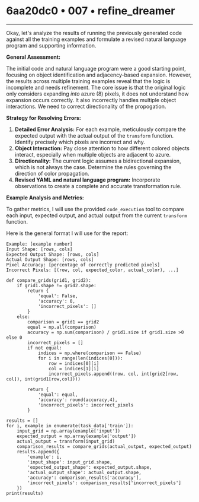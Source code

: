 # 6aa20dc0 • 007 • refine_dreamer

---
Okay, let's analyze the results of running the previously generated code against all the training examples and formulate a revised natural language program and supporting information.

**General Assessment:**

The initial code and natural language program were a good starting point, focusing on object identification and adjacency-based expansion. However, the results across multiple training examples reveal that the logic is incomplete and needs refinement. The core issue is that the original logic only considers expanding *into* azure (8) pixels, it does not understand how expansion occurs correctly. It also incorrectly handles multiple object interactions. We need to correct directionality of the propogation.

**Strategy for Resolving Errors:**

1.  **Detailed Error Analysis:** For each example, meticulously compare the expected output with the actual output of the `transform` function. Identify precisely which pixels are incorrect and why.
2.  **Object Interaction:** Pay close attention to how different colored objects interact, especially when multiple objects are adjacent to azure.
3.  **Directionality:**  The current logic assumes a bidirectional expansion, which is not always the case. Determine the rules governing the direction of color propagation.
4. **Revised YAML and natural language program:** Incorporate observations to create a complete and accurate transformation rule.

**Example Analysis and Metrics:**

To gather metrics, I will use the provided `code_execution` tool to compare each input, expected output, and actual output from the current `transform` function.

Here is the general format I will use for the report:

```
Example: [example number]
Input Shape: [rows, cols]
Expected Output Shape: [rows, cols]
Actual Output Shape: [rows, cols]
Pixel Accuracy: [percentage of correctly predicted pixels]
Incorrect Pixels: [(row, col, expected_color, actual_color), ...]
```
```tool_code
def compare_grids(grid1, grid2):
    if grid1.shape != grid2.shape:
        return {
            'equal': False,
            'accuracy': 0,
            'incorrect_pixels': []
        }
    else:
        comparison = grid1 == grid2
        equal = np.all(comparison)
        accuracy = np.sum(comparison) / grid1.size if grid1.size >0 else 0
        incorrect_pixels = []
        if not equal:
            indices = np.where(comparison == False)
            for i in range(len(indices[0])):
                row = indices[0][i]
                col = indices[1][i]
                incorrect_pixels.append((row, col, int(grid2[row, col]), int(grid1[row,col])))

        return {
            'equal': equal,
            'accuracy': round(accuracy,4),
            'incorrect_pixels': incorrect_pixels
        }

results = []
for i, example in enumerate(task_data['train']):
    input_grid = np.array(example['input'])
    expected_output = np.array(example['output'])
    actual_output = transform(input_grid)
    comparison_results = compare_grids(actual_output, expected_output)
    results.append({
        'example': i,
        'input_shape': input_grid.shape,
        'expected_output_shape': expected_output.shape,
        'actual_output_shape': actual_output.shape,
        'accuracy': comparison_results['accuracy'],
        'incorrect_pixels': comparison_results['incorrect_pixels']
    })
print(results)
```
